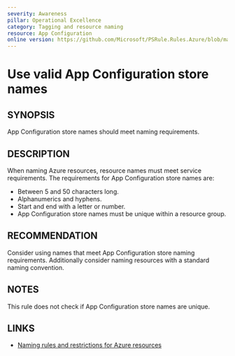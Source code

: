 ```yaml
---
severity: Awareness
pillar: Operational Excellence
category: Tagging and resource naming
resource: App Configuration
online version: https://github.com/Microsoft/PSRule.Rules.Azure/blob/main/docs/en/rules/Azure.AppConfig.Name.md
---
```


# Use valid App Configuration store names

## SYNOPSIS

App Configuration store names should meet naming requirements.

## DESCRIPTION

When naming Azure resources, resource names must meet service requirements.
The requirements for App Configuration store names are:

- Between 5 and 50 characters long.
- Alphanumerics and hyphens.
- Start and end with a letter or number.
- App Configuration store names must be unique within a resource group.

## RECOMMENDATION

Consider using names that meet App Configuration store naming requirements.
Additionally consider naming resources with a standard naming convention.

## NOTES

This rule does not check if App Configuration store names are unique.

## LINKS

- [Naming rules and restrictions for Azure resources](https://docs.microsoft.com/azure/azure-resource-manager/management/resource-name-rules#microsoftappconfiguration)

